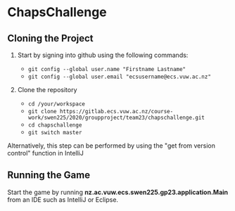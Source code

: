 # ChapsChallenge

## Cloning the Project
1. Start by signing into github using the following commands:
    - `git config --global user.name "Firstname Lastname"`
    - `git config --global user.email "ecsusername@ecs.vuw.ac.nz"`

2. Clone the repository
    - `cd /your/workspace`
    - `git clone https://gitlab.ecs.vuw.ac.nz/course-work/swen225/2020/groupproject/team23/chapschallenge.git`
    - `cd chapschallenge`
    - `git switch master`

Alternatively, this step can be performed by using the "get from version control" function in IntelliJ

## Running the Game
Start the game by running **nz.ac.vuw.ecs.swen225.gp23.application.Main** from an IDE such as IntelliJ or Eclipse. 
